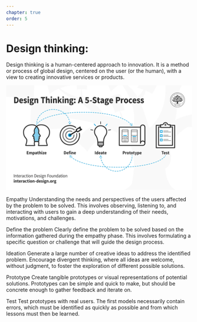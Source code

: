 ```yaml
---
chapter: true
order: 5
---
```


<a id="Design_thinking"></a>

# Design thinking:

Design thinking is a human-centered approach to innovation. It is a method or process of global design, centered on the user (or the human), with a view to creating innovative services or products.

![design_thinking](../assets/design_thinking.webp)

Empathy
Understanding the needs and perspectives of the users affected by the problem to be solved. This involves observing, listening to, and interacting with users to gain a deep understanding of their needs, motivations, and challenges.

Define the problem
Clearly define the problem to be solved based on the information gathered during the empathy phase. This involves formulating a specific question or challenge that will guide the design process.

Ideation
Generate a large number of creative ideas to address the identified problem. Encourage divergent thinking, where all ideas are welcome, without judgment, to foster the exploration of different possible solutions.

Prototype
Create tangible prototypes or visual representations of potential solutions. Prototypes can be simple and quick to make, but should be concrete enough to gather feedback and iterate on.

Test
Test prototypes with real users. The first models necessarily contain errors, which must be identified as quickly as possible and from which lessons must then be learned.
